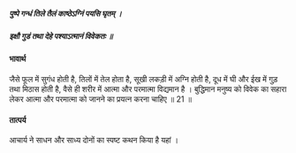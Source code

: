##### पुष्पे गन्धं तिले तैलं काष्ठेऽग्निं पयसि घृतम् ।
##### इक्षौ गुडं तथा देहे पश्याऽत्मानं विवेकतः ॥

#### भावार्थ

जैसे फूल में सुगंध होती है, तिलों में तेल होता है, सूखी लकड़ी में अग्नि होती है, दूध में घी और ईख में गुड़ तथा मिठास होती है, वैसे ही शरीर में आत्मा और परमात्मा विद्यमान है । बुद्धिमान मनुष्य को विवेक का सहारा लेकर आत्मा और परमात्मा को जानने का प्रयत्न करना चाहिए ॥ 21 ॥

#### तात्पर्य

आचार्य ने साधन और साध्य दोनों का स्पष्ट कथन किया है यहां ।